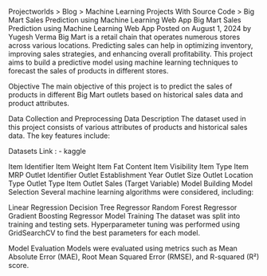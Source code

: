 Projectworlds > Blog > Machine Learning Projects With Source Code > Big Mart Sales Prediction using Machine Learning Web App
Big Mart Sales Prediction using Machine Learning Web App
Posted on August 1, 2024 by Yugesh Verma
Big Mart is a retail chain that operates numerous stores across various locations. Predicting sales can help in optimizing inventory, improving sales strategies, and enhancing overall profitability. This project aims to build a predictive model using machine learning techniques to forecast the sales of products in different stores.

Objective
The main objective of this project is to predict the sales of products in different Big Mart outlets based on historical sales data and product attributes.

Data Collection and Preprocessing
Data Description
The dataset used in this project consists of various attributes of products and historical sales data. The key features include:

Datasets Link : - kaggle

Item Identifier
Item Weight
Item Fat Content
Item Visibility
Item Type
Item MRP
Outlet Identifier
Outlet Establishment Year
Outlet Size
Outlet Location Type
Outlet Type
Item Outlet Sales (Target Variable)
Model Building
Model Selection
Several machine learning algorithms were considered, including:

Linear Regression
Decision Tree Regressor
Random Forest Regressor
Gradient Boosting Regressor
Model Training
The dataset was split into training and testing sets. Hyperparameter tuning was performed using GridSearchCV to find the best parameters for each model.

Model Evaluation
Models were evaluated using metrics such as Mean Absolute Error (MAE), Root Mean Squared Error (RMSE), and R-squared (R²) score.

